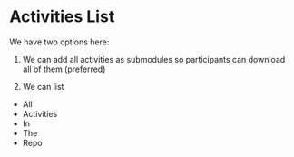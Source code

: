 # Activities List

We have two options here:

1. We can add all activities as submodules so participants can download all of them (preferred)

2. We can list
- All
- Activities
- In
- The
- Repo
